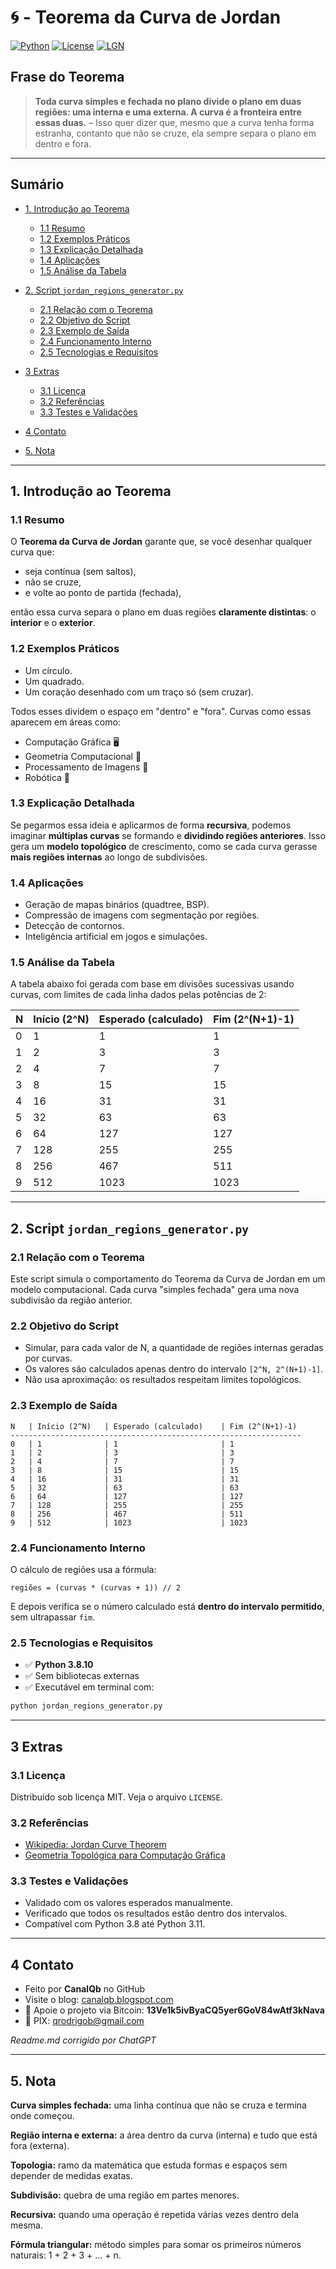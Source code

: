 # 🌀 - Teorema da Curva de Jordan

[![Python](https://img.shields.io/badge/Python-3.8.10-blue.svg)](https://www.python.org/)
[![License](https://img.shields.io/badge/license-MIT-green)](LICENSE)
[![LGN](https://img.shields.io/badge/Teorema-Curva%20de%20Jordan-ff69b4.svg)](https://en.wikipedia.org/wiki/Jordan_curve_theorem)

## Frase do Teorema

> **Toda curva simples e fechada no plano divide o plano em duas regiões: uma interna e uma externa. A curva é a fronteira entre essas duas.** – Isso quer dizer que, mesmo que a curva tenha forma estranha, contanto que não se cruze, ela sempre separa o plano em dentro e fora.

---

## Sumário

* [1. Introdução ao Teorema](#1-introdução-ao-teorema)

  * [1.1 Resumo](#11-resumo)
  * [1.2 Exemplos Práticos](#12-exemplos-práticos)
  * [1.3 Explicação Detalhada](#13-explicação-detalhada)
  * [1.4 Aplicações](#14-aplicações)
  * [1.5 Análise da Tabela](#15-análise-da-tabela)
* [2. Script `jordan_regions_generator.py`](#2-script-jordan_regions_generatorpy)

  * [2.1 Relação com o Teorema](#21-relação-com-o-teorema)
  * [2.2 Objetivo do Script](#22-objetivo-do-script)
  * [2.3 Exemplo de Saída](#23-exemplo-de-saída)
  * [2.4 Funcionamento Interno](#24-funcionamento-interno)
  * [2.5 Tecnologias e Requisitos](#25-tecnologias-e-requisitos)
* [3 Extras](#3-extras)

  * [3.1 Licença](#31-licença)
  * [3.2 Referências](#32-referências)
  * [3.3 Testes e Validações](#33-testes-e-validações)
* [4 Contato](#4-contato)
* [5. Nota](#5-nota)

---

## 1. Introdução ao Teorema

### 1.1 Resumo

O **Teorema da Curva de Jordan** garante que, se você desenhar qualquer curva que:

* seja contínua (sem saltos),
* não se cruze,
* e volte ao ponto de partida (fechada),

então essa curva separa o plano em duas regiões **claramente distintas**: o **interior** e o **exterior**.

### 1.2 Exemplos Práticos

* Um círculo.
* Um quadrado.
* Um coração desenhado com um traço só (sem cruzar).

Todos esses dividem o espaço em "dentro" e "fora".
Curvas como essas aparecem em áreas como:

* Computação Gráfica 🖥️
* Geometria Computacional 📐
* Processamento de Imagens 🧠
* Robótica 🤖

### 1.3 Explicação Detalhada

Se pegarmos essa ideia e aplicarmos de forma **recursiva**, podemos imaginar **múltiplas curvas** se formando e **dividindo regiões anteriores**. Isso gera um **modelo topológico** de crescimento, como se cada curva gerasse **mais regiões internas** ao longo de subdivisões.

### 1.4 Aplicações

* Geração de mapas binários (quadtree, BSP).
* Compressão de imagens com segmentação por regiões.
* Detecção de contornos.
* Inteligência artificial em jogos e simulações.

### 1.5 Análise da Tabela

A tabela abaixo foi gerada com base em divisões sucessivas usando curvas, com limites de cada linha dados pelas potências de 2:

| N | Início (2^N) | Esperado (calculado) | Fim (2^(N+1)-1) |
| - | ------------ | -------------------- | --------------- |
| 0 | 1            | 1                    | 1               |
| 1 | 2            | 3                    | 3               |
| 2 | 4            | 7                    | 7               |
| 3 | 8            | 15                   | 15              |
| 4 | 16           | 31                   | 31              |
| 5 | 32           | 63                   | 63              |
| 6 | 64           | 127                  | 127             |
| 7 | 128          | 255                  | 255             |
| 8 | 256          | 467                  | 511             |
| 9 | 512          | 1023                 | 1023            |

---

## 2. Script `jordan_regions_generator.py`

### 2.1 Relação com o Teorema

Este script simula o comportamento do Teorema da Curva de Jordan em um modelo computacional.
Cada curva "simples fechada" gera uma nova subdivisão da região anterior.

### 2.2 Objetivo do Script

* Simular, para cada valor de N, a quantidade de regiões internas geradas por curvas.
* Os valores são calculados apenas dentro do intervalo `[2^N, 2^(N+1)-1]`.
* Não usa aproximação: os resultados respeitam limites topológicos.

### 2.3 Exemplo de Saída

```text
N   | Início (2^N)   | Esperado (calculado)    | Fim (2^(N+1)-1)
-----------------------------------------------------------------
0   | 1              | 1                       | 1
1   | 2              | 3                       | 3
2   | 4              | 7                       | 7
3   | 8              | 15                      | 15
4   | 16             | 31                      | 31
5   | 32             | 63                      | 63
6   | 64             | 127                     | 127
7   | 128            | 255                     | 255
8   | 256            | 467                     | 511
9   | 512            | 1023                    | 1023
```

### 2.4 Funcionamento Interno

O cálculo de regiões usa a fórmula:

```
regiões = (curvas * (curvas + 1)) // 2
```

E depois verifica se o número calculado está **dentro do intervalo permitido**, sem ultrapassar `fim`.

### 2.5 Tecnologias e Requisitos

* ✅ **Python 3.8.10**
* ✅ Sem bibliotecas externas
* ✅ Executável em terminal com:

```bash
python jordan_regions_generator.py
```

---

## 3 Extras

### 3.1 Licença

Distribuído sob licença MIT. Veja o arquivo `LICENSE`.

### 3.2 Referências

* [Wikipedia: Jordan Curve Theorem](https://en.wikipedia.org/wiki/Jordan_curve_theorem)
* [Geometria Topológica para Computação Gráfica](https://en.wikipedia.org/wiki/Computational_geometry)

### 3.3 Testes e Validações

* Validado com os valores esperados manualmente.
* Verificado que todos os resultados estão dentro dos intervalos.
* Compatível com Python 3.8 até Python 3.11.

---

## 4 Contato

* Feito por **CanalQb** no GitHub
* Visite o blog: [canalqb.blogspot.com](https://canalqb.blogspot.com)
* 💸 Apoie o projeto via Bitcoin: **13Ve1k5ivByaCQ5yer6GoV84wAtf3kNava**
* 📩 PIX: [qrodrigob@gmail.com](mailto:qrodrigob@gmail.com)

*Readme.md corrigido por ChatGPT*

---

## 5. Nota

**Curva simples fechada:**
uma linha contínua que não se cruza e termina onde começou.

**Região interna e externa:**
a área dentro da curva (interna) e tudo que está fora (externa).

**Topologia:**
ramo da matemática que estuda formas e espaços sem depender de medidas exatas.

**Subdivisão:**
quebra de uma região em partes menores.

**Recursiva:**
quando uma operação é repetida várias vezes dentro dela mesma.

**Fórmula triangular:**
método simples para somar os primeiros números naturais: 1 + 2 + 3 + ... + n.

